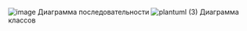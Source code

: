 ![image](https://github.com/absoluteWHITESHARK/tmp2/assets/161124510/7631575e-ca1b-49fc-a926-c05f86d768ec)
Диаграмма последовательности
![plantuml (3)](https://github.com/absoluteWHITESHARK/tmp2/assets/161124510/20c946b1-fe28-45f8-b5ac-ded62c4d5a4f)
Диаграмма классов

